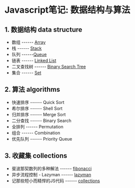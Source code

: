 # Javascript笔记: 数据结构与算法

## 1. 数据结构 data structure
* 数组 ------ [Array](https://github.com/stone-yang/algorithms-datastructures-javascript/tree/master/doc/array.md)
* 栈 ------ [Stack](https://github.com/stone-yang/algorithms-datastructures-javascript/tree/master/doc/stack.md)
* 队列 ------[Queue](https://github.com/stone-yang/algorithms-datastructures-javascript/tree/master/doc/queue.md)
* 链表 ------ [Linked List](https://github.com/stone-yang/algorithms-datastructures-javascript/tree/master/doc/linkedList.md)
* 二叉查找树 ------ [Binary Search Tree](https://github.com/stone-yang/algorithms-datastructures-javascript/tree/master/doc/binaryTree.md)
* 集合 ------ [Set](https://github.com/stone-yang/algorithms-datastructures-javascript/tree/master/doc/set.md)

## 2. 算法 algorithms
* 快速排序 ------ Quick Sort
* 希尔排序 ------ Shell Sort
* 归并排序 ------ Merge Sort
* 二分查找 ------ Binary Search
* 全排列 ------ Permutation
* 组合 ------ Combination
* 优先队列 ------ Priority Queue

## 3. 收藏集 collections
* 斐波那契数列的多种解法 ------ [fibonacci](https://github.com/stone-yang/algorithms-datastructures-javascript/tree/master/doc/fibonacci.md)
* 异步流程控制 - Lazyman ------ [lazyman](https://github.com/stone-yang/algorithms-datastructures-javascript/tree/master/doc/lazyman.md)
* 记那些短小而精悍的JS代码 ------ [collections](https://github.com/stone-yang/algorithms-datastructures-javascript/tree/master/doc/collections.md)

